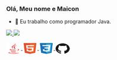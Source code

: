 ### Olá, Meu nome e Maicon 
- 🔭 Eu trabalho como programador Java.


<div>
  <a href="https://github.com/MaiconGSilva">
  <img height="150em" src="https://github-readme-stats.vercel.app/api?username=maicongsilva&show_icons=true&theme=dark&include_all_commits=true&count_private=true"/>
  <img height="150em" src="https://github-readme-stats.vercel.app/api/top-langs/?username=maicongsilva&layout=compact&langs_count=7&theme=dark"/>
</div>

 <div style="display: inline_block"><br>
  <img align="center" alt="Maicon-Java" height="30" width="40" src="https://raw.githubusercontent.com/devicons/devicon/master/icons//java/java-plain.svg">
  <img align="center" alt="Maicon-HTML" height="30" width="40" src="https://raw.githubusercontent.com/devicons/devicon/master/icons/html5/html5-original.svg">
  <img align="center" alt="Maicon-CSS" height="30" width="40" src="https://raw.githubusercontent.com/devicons/devicon/master/icons/css3/css3-original.svg">
  <img align="center" alt="Maicon-GuitHub" height="30" width="40" src="https://raw.githubusercontent.com/devicons/devicon/master/icons/github/github-original.svg">
</div>
 
 ##
